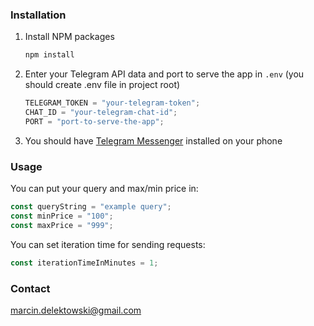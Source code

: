 <!-- GETTING STARTED -->

### Installation

1. Install NPM packages
   ```sh
   npm install
   ```
2. Enter your Telegram API data and port to serve the app in `.env` (you should create .env file in project root)
   ```js
   TELEGRAM_TOKEN = "your-telegram-token";
   CHAT_ID = "your-telegram-chat-id";
   PORT = "port-to-serve-the-app";
   ```
3. You should have [Telegram Messenger](https://telegram.org/) installed on your phone
<!-- USAGE EXAMPLES -->

### Usage

You can put your query and max/min price in:

```js
const queryString = "example query";
const minPrice = "100";
const maxPrice = "999";
```

You can set iteration time for sending requests:

```js
const iterationTimeInMinutes = 1;
```

<!-- CONTACT -->

### Contact

marcin.delektowski@gmail.com
